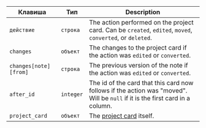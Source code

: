 | Клавиша               | Тип       | Description                                                                                                                  |
| --------------------- | --------- | ---------------------------------------------------------------------------------------------------------------------------- |
| `действие`            | `строка`  | The action performed on the project card. Can be `created`, `edited`, `moved`, `converted`, or `deleted`.                    |
| `changes`             | `объект`  | The changes to the project card if the action was `edited` or `converted`.                                                   |
| `changes[note][from]` | `строка`  | The previous version of the note if the action was `edited` or `converted`.                                                  |
| `after_id`            | `integer` | The id of the card that this card now follows if the action was "moved". Will be `null` if it is the first card in a column. |
| `project_card`        | `объект`  | The [project card](/v3/projects/cards) itself.                                                                               |
